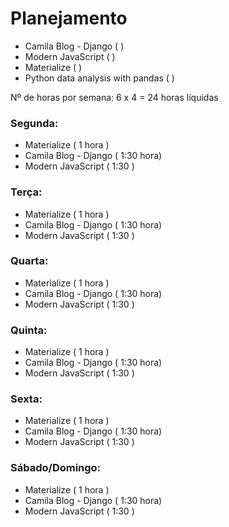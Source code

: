 # Planejamento 
- Camila Blog - Django ( )
- Modern JavaScript ( )
- Materialize ( )
- Python data analysis with pandas ( )

Nº de horas por semana: 6 x 4 = 24 horas líquidas
### Segunda:
- Materialize ( 1 hora )
- Camila Blog - Django ( 1:30 hora)
- Modern JavaScript ( 1:30 )

### Terça:
- Materialize ( 1 hora )
- Camila Blog - Django ( 1:30 hora)
- Modern JavaScript ( 1:30 )

### Quarta:
- Materialize ( 1 hora )
- Camila Blog - Django ( 1:30 hora)
- Modern JavaScript ( 1:30 )

### Quinta:
- Materialize ( 1 hora )
- Camila Blog - Django ( 1:30 hora)
- Modern JavaScript ( 1:30 )

### Sexta:
- Materialize ( 1 hora )
- Camila Blog - Django ( 1:30 hora)
- Modern JavaScript ( 1:30 )

### Sábado/Domingo:
- Materialize ( 1 hora )
- Camila Blog - Django ( 1:30 hora)
- Modern JavaScript ( 1:30 )



